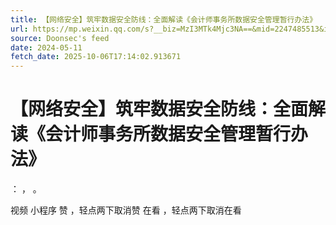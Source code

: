 ```yaml
---
title: 【网络安全】筑牢数据安全防线：全面解读《会计师事务所数据安全管理暂行办法》
url: https://mp.weixin.qq.com/s?__biz=MzI3MTk4Mjc3NA==&mid=2247485513&idx=1&sn=5ffd006e0f5c627a7e4633c9918f1fb2
source: Doonsec's feed
date: 2024-05-11
fetch_date: 2025-10-06T17:14:02.913671
---
```


# 【网络安全】筑牢数据安全防线：全面解读《会计师事务所数据安全管理暂行办法》

：
，
。

视频
小程序
赞
，轻点两下取消赞
在看
，轻点两下取消在看